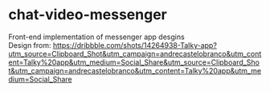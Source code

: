 # chat-video-messenger
Front-end implementation of messenger app desgins<br>
Design from: https://dribbble.com/shots/14264938-Talky-app?utm_source=Clipboard_Shot&utm_campaign=andrecastelobranco&utm_content=Talky%20app&utm_medium=Social_Share&utm_source=Clipboard_Shot&utm_campaign=andrecastelobranco&utm_content=Talky%20app&utm_medium=Social_Share

